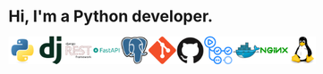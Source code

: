 # Hi, I'm a Python developer.

<div style="display: flex;">
    <img src=README/python.svg width="50" height="50">
    <img src=README/django.svg width="50" height="50">
    <img src=README/djangorest.svg width="50" height="50">
    <img src=README/fastapi.svg width="50" height="50">
    <img src=README/postgresql.svg width="50" height="50">
    <img src=README/git.svg width="50" height="50">
    <img src=README/github.svg width="50" height="50">
    <img src=README/githubactions.svg width="50" height="50">
    <img src=README/docker.svg width="50" height="50">
    <img src=README/nginx.svg width="50" height="50">
    <img src=README/linux.svg width="50" height="50">
</div>



<!--
**lagodmi/lagodmi** is a ✨ _special_ ✨ repository because its `README.md` (this file) appears on your GitHub profile.

Here are some ideas to get you started:

- 🔭 I’m currently working on ...
- 🌱 I’m currently learning ...
- 👯 I’m looking to collaborate on ...
- 🤔 I’m looking for help with ...
- 💬 Ask me about ...
- 📫 How to reach me: ...
- 😄 Pronouns: ...
- ⚡ Fun fact: ...
-->
